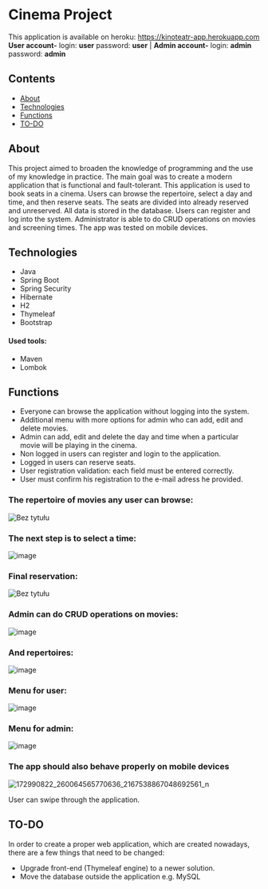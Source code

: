 # Cinema Project

This application is available on heroku: 
https://kinoteatr-app.herokuapp.com
</br>
<b>User account-</b> login: <b>user</b> password: <b>user</b> | <b>Admin account-</b> login: <b>admin</b> password: <b>admin</b>

## Contents
* [About](#About)
* [Technologies](#technologies)
* [Functions](#Functions)
* [TO-DO](#TO-DO)


## About
This project aimed to broaden the knowledge of programming and the use of my knowledge in practice. The main goal was to create a modern application that is functional and
fault-tolerant. This application is used to book seats in a cinema. Users can browse the repertoire, select a day and time, and then reserve seats. The seats are divided into
already reserved and unreserved. All data is stored in the database. Users can register and log into the system. Administrator is able to do CRUD operations on movies and
screening times. The app was tested on mobile devices.

## Technologies
* Java
* Spring Boot
* Spring Security
* Hibernate
* H2
* Thymeleaf
* Bootstrap
#### Used tools:
* Maven
* Lombok


## Functions
- Everyone can browse the application without logging into the system.
- Additional menu with more options for admin who can add, edit and delete movies.
- Admin can add, edit and delete the day and time when a particular movie will be playing in the cinema.
- Non logged in users can register and login to the application.
- Logged in users can reserve seats.
- User registration validation: each field must be entered correctly.
- User must confirm his registration to the e-mail adress he provided.

 
### The repertoire of movies any user can browse:

![Bez tytułu](https://user-images.githubusercontent.com/46786100/114559778-5e741900-9c6c-11eb-88d1-7e5d841da45f.jpg)

 
### The next step is to select a time:

![image](https://user-images.githubusercontent.com/46786100/118123187-30613080-b3f4-11eb-9e17-6b9501da1884.png)
 
 
### Final reservation:

![Bez tytułu](https://user-images.githubusercontent.com/46786100/114559690-49978580-9c6c-11eb-804c-f29a3514f906.jpg)


### Admin can do CRUD operations on movies:

![image](https://user-images.githubusercontent.com/46786100/118122724-897c9480-b3f3-11eb-80e2-68b3c32df913.png)

### And repertoires:

![image](https://user-images.githubusercontent.com/46786100/118122876-bfba1400-b3f3-11eb-8d93-87a1894c7d38.png)


### Menu for user:

![image](https://user-images.githubusercontent.com/46786100/118122954-dbbdb580-b3f3-11eb-8384-030a388820d2.png)

### Menu for admin:

![image](https://user-images.githubusercontent.com/46786100/118122986-e2e4c380-b3f3-11eb-96a3-305d48c28eb2.png)


### The app should also behave properly on mobile devices

![172990822_260064565770636_2167538867048692561_n](https://user-images.githubusercontent.com/46786100/114551398-a0e52800-9c63-11eb-81bd-307eb7d15f11.jpg)

User can swipe through the application.


## TO-DO
 In order to create a proper web application, which are created nowadays, there are a few things that need to be changed:
 * Upgrade front-end (Thymeleaf engine) to a newer solution.
 * Move the database outside the application e.g. MySQL

